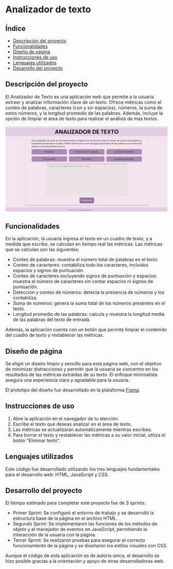 # Analizador de texto

## Índice

* [Descripción del proyecto](#descripción-del-proyecto)
* [Funcionalidades](#funcionalidades)
* [Diseño de página](#diseño-de-página)
* [Instrucciones de uso](#instrucciones-de-uso)
* [Lenguajes utilizados](#lenguajes-utilizados)
* [Desarrollo del proyecto](#desarrollo-del-proyecto)

## Descripción del proyecto
El Analizador de Texto es una aplicación web que permite a la usuaria extraer y analizar información clave de un texto. Ofrece métricas como el conteo de palabras, caracteres (con y sin espacios), números, la suma de estos números, y la longitud promedio de las palabras. Además, incluye la opción de limpiar el área de texto para realizar el análisis de más textos.

![Vista general de la aplicación](https://raw.githubusercontent.com/su-equihua/DEV015-text-analyzer/refs/heads/main/Images/vista-app.png)

## Funcionalidades
 
En la aplicación, la usuaria ingresa el texto en un cuadro de texto, y a medida que escribe, se calculan en tiempo real las métricas.
Las métricas que se calculan son las siguientes:

- Conteo de palabras: muestra el número total de palabras en el texto.
- Conteo de caracteres: contabiliza todo los caracteres, incluidos espacios y signos de puntuación.
- Conteo de caracteres excluyendo signos de puntuación y espacios: muestra el número de caracteres sin contar espacios ni signos de puntuación.
- Detección y conteo de números: detecta la presencia de números y los contabiliza.
- Suma de números: genera la suma total de los números presentes en el texto.
- Longitud promedio de las palabras: calcula y muestra la longitud media de las palabras del texto de entrada.

 Además, la aplicación cuenta con un botón que permite limpiar el contenido del cuadro de texto y restablecer las métricas.

## Diseño de página

Se eligió un diseño limpio y sencillo para esta página web, con el objetivo de minimizar distracciones y permitir que la usuaria se concentre en los resultados de las métricas extraídas de su texto. El enfoque minimalista asegura una experiencia clara y agradable para la usuaria.

El prototipo del diseño fue desarrollado en la plataforma [Figma](https://www.figma.com/design/gPZw8WugkFAppaxjQ5n8LY/Analizador-de-texto?node-id=0-1&m=dev&t=pZ5WAYglNpOcUv5l-1).

## Instrucciones de uso

1) Abre la aplicación en el navegador de tu elección.
2) Escribe el texto que deseas analizar en el área de texto.
3) Las métricas se actualizarán automáticamente mientras escribes.
4) Para borrar el texto y restablecer las métricas a su valor inicial, utiliza el botón "Eliminar texto".

## Lenguajes utilizados

Este código fue desarrollado utilizando los tres lenguajes fundamentales para el desarrollo web: HTML, JavaScript y CSS.

## Desarrollo del proyecto

El tiempo estimado para completar este proyecto fue de 3 sprints:

* Primer Sprint: Se configuró el entorno de trabajo y se desarrolló la estructura base de la página en el archivo HTML.
* Segundo Sprint: Se implementaron las funciones de los métodos de objeto y el manejador de eventos en JavaScript, permitiendo la interacción de la usuaria con la página.
* Tercer Sprint: Se realizaron pruebas para asegurar el correcto funcionamiento de la página y se diseñaron los estilos visuales con CSS.

Aunque el código de esta aplicación es de autoría única, el desarrollo se hizo posible gracias a la orientación y apoyo de otras desarrolladoras web.

